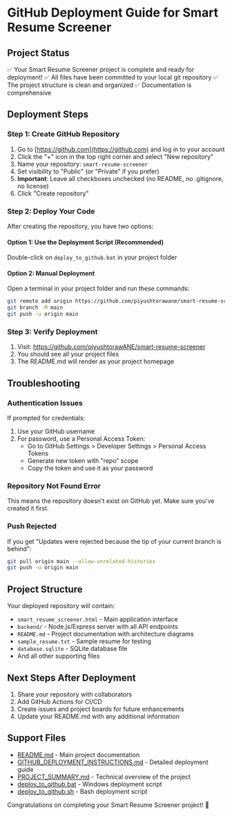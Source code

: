 # GitHub Deployment Guide for Smart Resume Screener

## Project Status

✅ Your Smart Resume Screener project is complete and ready for deployment!
✅ All files have been committed to your local git repository
✅ The project structure is clean and organized
✅ Documentation is comprehensive

## Deployment Steps

### Step 1: Create GitHub Repository

1. Go to [https://github.com](https://github.com) and log in to your account
2. Click the "+" icon in the top right corner and select "New repository"
3. Name your repository: `smart-resume-screener`
4. Set visibility to "Public" (or "Private" if you prefer)
5. **Important**: Leave all checkboxes unchecked (no README, no .gitignore, no license)
6. Click "Create repository"

### Step 2: Deploy Your Code

After creating the repository, you have two options:

#### Option 1: Use the Deployment Script (Recommended)
Double-click on `deploy_to_github.bat` in your project folder

#### Option 2: Manual Deployment
Open a terminal in your project folder and run these commands:

```bash
git remote add origin https://github.com/piyushtorawane/smart-resume-screener.git
git branch -M main
git push -u origin main
```

### Step 3: Verify Deployment

1. Visit: https://github.com/piyushtorawANE/smart-resume-screener
2. You should see all your project files
3. The README.md will render as your project homepage

## Troubleshooting

### Authentication Issues
If prompted for credentials:
1. Use your GitHub username
2. For password, use a Personal Access Token:
   - Go to GitHub Settings > Developer Settings > Personal Access Tokens
   - Generate new token with "repo" scope
   - Copy the token and use it as your password

### Repository Not Found Error
This means the repository doesn't exist on GitHub yet. Make sure you've created it first.

### Push Rejected
If you get "Updates were rejected because the tip of your current branch is behind":
```bash
git pull origin main --allow-unrelated-histories
git push -u origin main
```

## Project Structure

Your deployed repository will contain:
- `smart_resume_screener.html` - Main application interface
- `backend/` - Node.js/Express server with all API endpoints
- `README.md` - Project documentation with architecture diagrams
- `sample_resume.txt` - Sample resume for testing
- `database.sqlite` - SQLite database file
- And all other supporting files

## Next Steps After Deployment

1. Share your repository with collaborators
2. Add GitHub Actions for CI/CD
3. Create issues and project boards for future enhancements
4. Update your README.md with any additional information

## Support Files

- [README.md](README.md) - Main project documentation
- [GITHUB_DEPLOYMENT_INSTRUCTIONS.md](GITHUB_DEPLOYMENT_INSTRUCTIONS.md) - Detailed deployment guide
- [PROJECT_SUMMARY.md](PROJECT_SUMMARY.md) - Technical overview of the project
- [deploy_to_github.bat](deploy_to_github.bat) - Windows deployment script
- [deploy_to_github.sh](deploy_to_github.sh) - Bash deployment script

Congratulations on completing your Smart Resume Screener project! 🎉